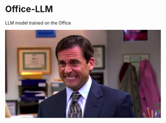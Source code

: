 # Office-LLM
 LLM model trained on the Office



![alt text](https://github.com/tallalUsman/Office-LLM/blob/main/images/oops.jpeg?raw=true)
